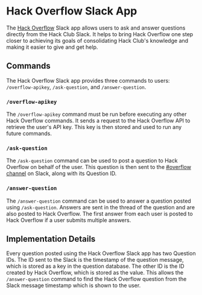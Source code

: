 # Hack Overflow Slack App

The [Hack Overflow](https://overflow.craigg.hackclub.app) Slack app allows users to ask and answer questions directly from the Hack Club Slack. It helps to bring Hack Overflow one step closer to achieving its goals of consolidating Hack Club's knowledge and making it easier to give and get help.

## Commands

The Hack Overflow Slack app provides three commands to users: `/overflow-apikey`, `/ask-question`, and `/answer-question`.

### `/overflow-apikey`

The `/overflow-apikey` command must be run before executing any other Hack Overflow commands. It sends a request to the Hack Overflow API to retrieve the user's API key. This key is then stored and used to run any future commands.

### `/ask-question`

The `/ask-question` command can be used to post a question to Hack Overflow on behalf of the user. This question is then sent to the [#overflow channel](https://hackclub.slack.com/archives/C07SS5ED09K) on Slack, along with its Question ID.

### `/answer-question`

The `/answer-question` command can be used to answer a question posted using `/ask-question`. Answers are sent in the thread of the question and are also posted to Hack Overflow. The first answer from each user is posted to Hack Overflow if a user submits multiple answers.

## Implementation Details

Every question posted using the Hack Overflow Slack app has two Question IDs. The ID sent to the Slack is the timestamp of the question message, which is stored as a key in the question database. The other ID is the ID created by Hack Overflow, which is stored as the value. This allows the `/answer-question` command to find the Hack Overflow question from the Slack message timestamp which is shown to the user.